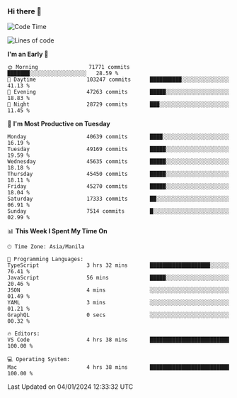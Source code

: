 ### Hi there 👋

<!--START_SECTION:waka-->
![Code Time](http://img.shields.io/badge/Code%20Time-4%2C659%20hrs%2056%20mins-blue)

![Lines of code](https://img.shields.io/badge/From%20Hello%20World%20I%27ve%20Written-108.1%20million%20lines%20of%20code-blue)

**I'm an Early 🐤** 

```text
🌞 Morning                71771 commits       ███████░░░░░░░░░░░░░░░░░░   28.59 % 
🌆 Daytime                103247 commits      ██████████░░░░░░░░░░░░░░░   41.13 % 
🌃 Evening                47263 commits       █████░░░░░░░░░░░░░░░░░░░░   18.83 % 
🌙 Night                  28729 commits       ███░░░░░░░░░░░░░░░░░░░░░░   11.45 % 
```
📅 **I'm Most Productive on Tuesday** 

```text
Monday                   40639 commits       ████░░░░░░░░░░░░░░░░░░░░░   16.19 % 
Tuesday                  49169 commits       █████░░░░░░░░░░░░░░░░░░░░   19.59 % 
Wednesday                45635 commits       █████░░░░░░░░░░░░░░░░░░░░   18.18 % 
Thursday                 45450 commits       █████░░░░░░░░░░░░░░░░░░░░   18.11 % 
Friday                   45270 commits       █████░░░░░░░░░░░░░░░░░░░░   18.04 % 
Saturday                 17333 commits       ██░░░░░░░░░░░░░░░░░░░░░░░   06.91 % 
Sunday                   7514 commits        █░░░░░░░░░░░░░░░░░░░░░░░░   02.99 % 
```


📊 **This Week I Spent My Time On** 

```text
🕑︎ Time Zone: Asia/Manila

💬 Programming Languages: 
TypeScript               3 hrs 32 mins       ███████████████████░░░░░░   76.41 % 
JavaScript               56 mins             █████░░░░░░░░░░░░░░░░░░░░   20.46 % 
JSON                     4 mins              ░░░░░░░░░░░░░░░░░░░░░░░░░   01.49 % 
YAML                     3 mins              ░░░░░░░░░░░░░░░░░░░░░░░░░   01.21 % 
GraphQL                  0 secs              ░░░░░░░░░░░░░░░░░░░░░░░░░   00.32 % 

🔥 Editors: 
VS Code                  4 hrs 38 mins       █████████████████████████   100.00 % 

💻 Operating System: 
Mac                      4 hrs 38 mins       █████████████████████████   100.00 % 
```


 Last Updated on 04/01/2024 12:33:32 UTC
<!--END_SECTION:waka-->


<!--
**rad182/rad182** is a ✨ _special_ ✨ repository because its `README.md` (this file) appears on your GitHub profile.

Here are some ideas to get you started:

- 🔭 I’m currently working on ...
- 🌱 I’m currently learning ...
- 👯 I’m looking to collaborate on ...
- 🤔 I’m looking for help with ...
- 💬 Ask me about ...
- 📫 How to reach me: ...
- 😄 Pronouns: ...
- ⚡ Fun fact: ...
-->
